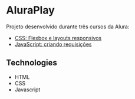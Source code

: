 # AluraPlay

<p>
  Projeto desenvolvido durante três cursos da Alura:
</p>

<ul>
  <li>
    <a href="**https://www.alura.com.br/curso-online-html-css-responsividade-mobile-first**" rel="noopener noreferrer" target="_blank">
    CSS: Flexbox e layouts responsivos
    </a>
  </li>

  <li>
    <a href="https://www.alura.com.br/curso-online-javascript-criando-requisicoes" rel="noopener noreferrer" target="_blank">
    JavaScript: criando requisições
    </a>
  </li>
  
</ul>

## Technologies

- HTML
- CSS
- Javascript

<!-- ## Deployment

<p>Link to the page:
<a href=""
rel="noopener noreferrer" target="_blank">Alura Play</a>
</p> -->
